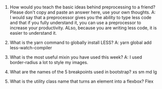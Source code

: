 <!-- Answers to the Self Study Questions go here -->

1. How would you teach the basic ideas behind preprocessing to a friend?  Please don't copy and paste an answer here, use your own thoughts.
A: I would say that a preprocessor gives you the ability to type less code and that if you fully understand it, you can use a preprocessor to increase your productivity. ALso, because you are writing less code, it is easier to understand it.

2. What is the yarn command to globally install LESS?
A: yarn global add less-watch-compiler

3. What is the most useful mixin you have used this week?
A: I used border-radius a lot to style my images.

4. What are the names of the 5 breakpoints used in bootstrap?
xs sm md lg


5. What is the utility class name that turns an element into a flexbox?
Flex

